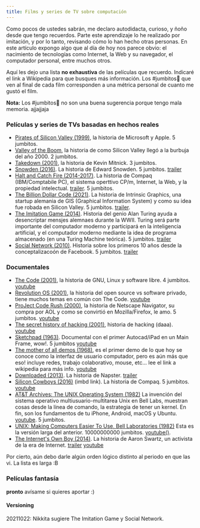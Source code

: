 ```yaml
---
title: Films y series de TV sobre computación
---
```


Como pocos de ustedes sabrán, me declaro autodidacta, curioso, y ñoño desde que tengo recuerdos. Parte este aprendizaje lo he realizado por imitación, y por lo tanto, revisando cómo lo han hecho otras personas. En este artículo expongo algo que al día de hoy nos parece obvio: el nacimiento de  tecnologías como Internet, la Web y su navegador, el computador personal, entre muchos otros.

Aquí les dejo una lista **no exhaustiva** de las películas que recuerdo. Indicaré el link a Wikipedia para que busques más información. Los 
\#jumbitos🐘 que ven al final de cada film corresponden a una métrica personal de cuanto me gustó el film. 


**Nota:** Los \#jumbitos🐘 no son una buena sugerencia porque tengo mala memoria. ajjajjaja


### Películas y series de TVs basadas en hechos reales
- [Pirates of Silicon Valley (1999)](https://en.wikipedia.org/wiki/Pirates_of_Silicon_Valley), la historia de Microsoft y Apple. 5 jumbitos. 
- [Valley of the Boom](https://en.wikipedia.org/wiki/Valley_of_the_Boom), la historia de como Silicon Valley llegó a la burbuja del año 2000. 2 jumbitos.
- [Takedown (2001)](https://en.wikipedia.org/wiki/Track_Down), la historia de Kevin Mitnick. 3 jumbitos.
- [Snowden (2016)](https://en.wikipedia.org/wiki/Snowden_(film)). La historia de Edward Snowden. 5 jumbitos. [trailer](https://www.youtube.com/watch?v=QlSAiI3xMh4)
- [Halt and Catch Fire (2014-2017)](https://en.wikipedia.org/wiki/Halt_and_Catch_Fire_(TV_series)). La historia de Compaq (IBM/Comptabile PC), el sistema operttivo CP/m, Internet, la Web, y la propiedad intelectual. [trailer](https://www.youtube.com/watch?v=pWrioRji60A). 5 jumbitos.
- [The Billion Dollar Code (2021)](https://en.wikipedia.org/wiki/The_Billion_Dollar_Code). La historia de Intrinsic Graphics, una startup alemania de GIS (Graphical Information System) y como su idea fue robada en Silicon Valley. 5 jumbitos. [trailer](https://www.youtube.com/watch?v=iDvPvqImb-4).
- [The Imitation Game (2014)](https://en.wikipedia.org/wiki/The_Imitation_Game). Historia del genio  Alan Turing ayuda a desencriptar mensjes alemnaes durante la WWII. Turing será parte importante del computador moderno y participará en la inteligencia artificial, y el computador moderno mediante la idea de programa almacenado (en una Turing Machine teórica). 5 jumbitos. [trailer](https://www.youtube.com/watch?v=j2jRs4EAvWM)
- [Social Network (2010)](https://en.wikipedia.org/wiki/The_Imitation_Game). Historia sobre los primeros 10 años desde la conceptalizacoón de Facebook. 5 jumbitos. [trailer](https://www.youtube.com/watch?v=lB95KLmpLR4)


### Documentales
- [The Code (2001)](https://en.wikipedia.org/wiki/The_Code_(2001_film)), la historia de GNU, Linux y software libre. 4 jumbitos. [youtube](https://www.youtube.com/watch?v=Gl3a9fAJ4OQ)
- [Revolution OS (2001)](https://en.wikipedia.org/wiki/Revolution_OS), la historia del open source vs software privado, tiene muchos temas en común con The Code. [youtube](https://www.youtube.com/watch?v=GsHh2wfy_-4)
- [ProJect Code Rush (2000)](https://en.wikipedia.org/wiki/Code_Rush), la historia de Netscape Navigator, su compra por AOL y como se convirtió en Mozilla/Firefox, le amo. 5 jumbitos. [youtube](https://www.youtube.com/watch?v=u404SLJj7ig)
- [The secret history of hacking (2001)](https://en.wikipedia.org/wiki/The_Secret_History_of_Hacking), historia de hacking (daaa). [youtube](https://www.youtube.com/watch?v=PUf1d-GuK0Q)
- [Sketchpad (1963)](https://en.wikipedia.org/wiki/Sketchpad). Documental con el primer Autocad/iPad en un Main Frame, wow!. 5 jumbitos [youtube](https://www.youtube.com/watch?v=6orsmFndx_o)
- [The mother of all demos (1968)](https://en.wikipedia.org/wiki/The_Mother_of_All_Demos), es el primer demo de lo que hoy se conoce como la interfaz de usuario computador, pero es aún más que eso! incluye redes, trabajo colaborativo, mouse, etc... lee el link a wikipedia para más info. [youtube](https://www.youtube.com/watch?v=yJDv-zdhzMY)
- [Downloaded (2013)](https://en.wikipedia.org/wiki/Downloaded_(film)). La historia de Napster. [trailer](https://www.youtube.com/watch?v=kSZqkn9hT5w)
- [Silicon Cowboys (2016)](https://www.imdb.com/title/tt4938484/) (imbd link). La historia de Compaq. 5 jumbitos. [youtube](https://www.youtube.com/watch?v=9TlIS1J7qCY)
- [AT&T Archives: The UNIX Operating System (1982)](https://www.youtube.com/watch?v=tc4ROCJYbm0) La invención del sistema operativo multiusuario-multitarea Unix en Bell Labs, muestran cosas desde la línea de comando, la estrategia de tener un kernel. En fin, son los fundamentos de tu iPhone, Android, macOS y Ubuntu. [youtube](https://www.youtube.com/watch?v=tc4ROCJYbm0). 5 jumbitos.
- [UNIX: Making Computers Easier To Use, Bell Laboratories (1982)](https://www.youtube.com/watch?v=XvDZLjaCJuw) Esta es la versión larga del anterior. 10000000000 jumbitos. [youtube()](https://www.youtube.com/watch?v=XvDZLjaCJuw).
- [The Internet's Own Boy (2014)](https://en.wikipedia.org/wiki/The_Internet%27s_Own_Boy). La historia de Aaron Swartz, un activista de la era de Internet. [trailer](https://www.youtube.com/watch?v=o-PT1AZSdHQ) [youtube](https://www.youtube.com/watch?v=3Q6Fzbgs_Lg)


Por cierto, aún debo darle algún orden lógico distinto al periodo en que las vi. La lista es larga :B

### Películas fantasía

**pronto** avísame si quieres aportar :)



#### Versioning
20211022: Nikkita sugiere The Imitation Game y Social Network.
